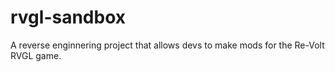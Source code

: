 # rvgl-sandbox
A reverse enginnering project that allows devs to make mods for the Re-Volt RVGL game.
